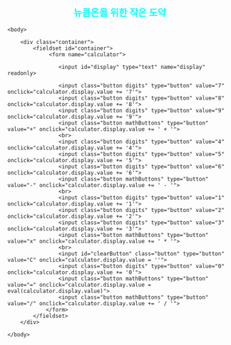 <html>
	<head>
		<h2 style="text-align: center;"><span style="color: #00ffff;"><strong>뉴큼온을 위한 작은 도약</strong></span></h2>
	</head>
	
	<body>
	
		<div class="container">
	  		<fieldset id="container">
		 		 <form name="calculator">

			 	 	<input id="display" type="text" name="display" readonly>

			  		<input class="button digits" type="button" value="7" onclick="calculator.display.value += '7'">
			  		<input class="button digits" type="button" value="8" onclick="calculator.display.value += '8'">
			  		<input class="button digits" type="button" value="9" onclick="calculator.display.value += '9'">
			  		<input class="button mathButtons" type="button" value="+" onclick="calculator.display.value += ' + '">
			  		<br>
			  		<input class="button digits" type="button" value="4" onclick="calculator.display.value += '4'">
			  		<input class="button digits" type="button" value="5" onclick="calculator.display.value += '5'">
			  		<input class="button digits" type="button" value="6" onclick="calculator.display.value += '6'">
			  		<input class="button mathButtons" type="button" value="-" onclick="calculator.display.value += ' - '">
			  		<br>
			  		<input class="button digits" type="button" value="1" onclick="calculator.display.value += '1'">
			  		<input class="button digits" type="button" value="2" onclick="calculator.display.value += '2'">
			  		<input class="button digits" type="button" value="3" onclick="calculator.display.value += '3'">
			  		<input class="button mathButtons" type="button" value="x" onclick="calculator.display.value += ' * '">
			  		<br>
			  		<input id="clearButton" class="button" type="button" value="C" onclick="calculator.display.value = ''">
					<input class="button digits" type="button" value="0" onclick="calculator.display.value += '0'">
			  		<input class="button mathButtons" type="button" value="=" onclick="calculator.display.value = eval(calculator.display.value)">
			  		<input class="button mathButtons" type="button" value="/" onclick="calculator.display.value += ' / '">
		  		</form>
	  		</fieldset>
  		</div>
	
	</body>
	
</html>
